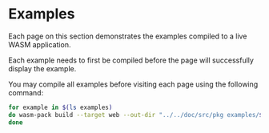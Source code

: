 # Examples

Each page on this section demonstrates the examples compiled to a live WASM application.

Each example needs to first be compiled before the page will successfully display the example.

You may compile all examples before visiting each page using the following command:

```bash
for example in $(ls examples)
do wasm-pack build --target web --out-dir "../../doc/src/pkg examples/${example}"
done
```
